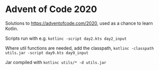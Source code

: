 # Advent of Code 2020

Solutions to https://adventofcode.com/2020, used as a chance to learn Kotlin.

Scripts run with e.g. `kotlinc -script day2.kts day2_input`

Where util functions are needed, add the classpath, `kotlinc -classpath utils.jar -script day9.kts day9_input`

Jar compiled with `kotlinc utils/* -d utils.jar`

